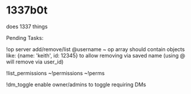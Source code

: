 # 1337b0t
does 1337 things

Pending Tasks:

!op server add/remove/list @username
  ~ op array should contain objects like: {name: 'keith', id: 12345} to allow removing via saved name (using @ will remove via user_id)

!list_permissions
  ~!permissions
  ~!perms

!dm_toggle enable owner/admins to toggle requiring DMs

